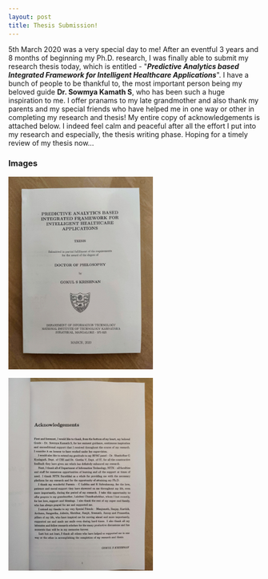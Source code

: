 ```yaml
---
layout: post
title: Thesis Submission!
---
```

<link rel="stylesheet" type="text/css" href="../bootstrap.min.css">
<script type="text/javascript" src="../bootstrap.min.js"></script>
<script type="text/javascript" src="../my_scripts.js"></script>

<style type="text/css">
  .img-thumbnail {
    height: 385px;
  }
</style>

<div class="container">
  <p>
  	5th March 2020 was a very special day to me! After an eventful 3 years and 8 months of beginning my Ph.D. research, I was finally able to submit my research thesis today, which is entitled - "<b><i>Predictive Analytics based Integrated Framework for Intelligent Healthcare Applications</i></b>". I have a bunch of people to be thankful to, the most important person being my beloved guide <b>Dr. Sowmya Kamath S</b>, who has been such a huge inspiration to me. I offer pranams to my late grandmother and also thank my parents and my special friends who have helped me in one way or other in completing my research and thesis! My entire copy of acknowledgements is attached below. I indeed feel calm and peaceful after all the effort I put into my research and especially, the thesis writing phase. Hoping for a timely review of my thesis now...
  </p>
</div>

<h3>Images</h3>
  <div class="row"> <!-- Row -->
    <div class="col-md-6">
      <div class="thumbnail">
        <a href="../images/thesis/1.jpg" target="_blank">
          <img src="../images/thesis/1.jpg" class="img-thumbnail" alt="thesis" height="100px" >
          <div class="caption">
            <p></p>
          </div>
        </a>
      </div>
    </div> <!-- End Row -->
    <div class="col-md-6">
      <div class="thumbnail">
        <a href="../images/thesis/2.jpg" target="_blank">
          <img src="../images/thesis/2.jpg" class="img-thumbnail" alt="thesis" height="100px" >
          <div class="caption">
            <p></p>
          </div>
        </a>
      </div>
    </div>
  </div>